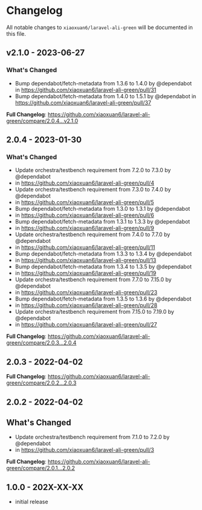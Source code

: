 # Changelog

All notable changes to `xiaoxuan6/laravel-ali-green` will be documented in this file.

## v2.1.0 - 2023-06-27

### What's Changed

- Bump dependabot/fetch-metadata from 1.3.6 to 1.4.0 by @dependabot in https://github.com/xiaoxuan6/laravel-ali-green/pull/31
- Bump dependabot/fetch-metadata from 1.4.0 to 1.5.1 by @dependabot in https://github.com/xiaoxuan6/laravel-ali-green/pull/37

**Full Changelog**: https://github.com/xiaoxuan6/laravel-ali-green/compare/2.0.4...v2.1.0

## 2.0.4 - 2023-01-30

### What's Changed

- Update orchestra/testbench requirement from 7.2.0 to 7.3.0 by @dependabot
- in https://github.com/xiaoxuan6/laravel-ali-green/pull/4
- Update orchestra/testbench requirement from 7.3.0 to 7.4.0 by @dependabot
- in https://github.com/xiaoxuan6/laravel-ali-green/pull/5
- Bump dependabot/fetch-metadata from 1.3.0 to 1.3.1 by @dependabot
- in https://github.com/xiaoxuan6/laravel-ali-green/pull/6
- Bump dependabot/fetch-metadata from 1.3.1 to 1.3.3 by @dependabot
- in https://github.com/xiaoxuan6/laravel-ali-green/pull/9
- Update orchestra/testbench requirement from 7.4.0 to 7.7.0 by @dependabot
- in https://github.com/xiaoxuan6/laravel-ali-green/pull/11
- Bump dependabot/fetch-metadata from 1.3.3 to 1.3.4 by @dependabot
- in https://github.com/xiaoxuan6/laravel-ali-green/pull/13
- Bump dependabot/fetch-metadata from 1.3.4 to 1.3.5 by @dependabot
- in https://github.com/xiaoxuan6/laravel-ali-green/pull/19
- Update orchestra/testbench requirement from 7.7.0 to 7.15.0 by @dependabot
- in https://github.com/xiaoxuan6/laravel-ali-green/pull/23
- Bump dependabot/fetch-metadata from 1.3.5 to 1.3.6 by @dependabot
- in https://github.com/xiaoxuan6/laravel-ali-green/pull/28
- Update orchestra/testbench requirement from 7.15.0 to 7.19.0 by @dependabot
- in https://github.com/xiaoxuan6/laravel-ali-green/pull/27

**Full Changelog**: https://github.com/xiaoxuan6/laravel-ali-green/compare/2.0.3...2.0.4

## 2.0.3 - 2022-04-02

**Full Changelog**: https://github.com/xiaoxuan6/laravel-ali-green/compare/2.0.2...2.0.3

## 2.0.2 - 2022-04-02

## What's Changed

- Update orchestra/testbench requirement from 7.1.0 to 7.2.0 by @dependabot
- in https://github.com/xiaoxuan6/laravel-ali-green/pull/3

**Full Changelog**: https://github.com/xiaoxuan6/laravel-ali-green/compare/2.0.1...2.0.2

## 1.0.0 - 202X-XX-XX

- initial release

